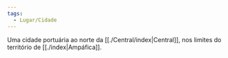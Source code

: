 ```yaml
---
tags:
  - Lugar/Cidade
---
```

Uma cidade portuária ao norte da [[./Central/index|Central]], nos limites do território de [[./index|Ampáfica]].
